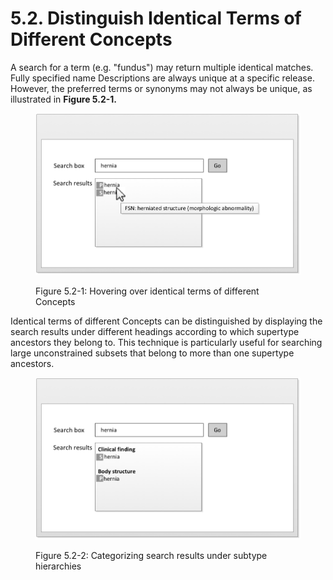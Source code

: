 # 5.2. Distinguish Identical Terms of Different Concepts

A search for a term (e.g. "fundus") may return multiple identical matches. Fully specified name Descriptions are always unique at a specific release. However, the preferred terms or synonyms may not always be unique, as illustrated in **Figure 5.2-1.**

<figure><img src="../images/52170513.png" alt=""><figcaption><p>Figure 5.2-1: Hovering over identical terms of different Concepts</p></figcaption></figure>

Identical terms of different Concepts can be distinguished by displaying the search results under different headings according to which supertype ancestors they belong to. This technique is particularly useful for searching large unconstrained subsets that belong to more than one supertype ancestors.

<figure><img src="../images/52170511.png" alt=""><figcaption><p>Figure 5.2-2: Categorizing search results under subtype hierarchies</p></figcaption></figure>
